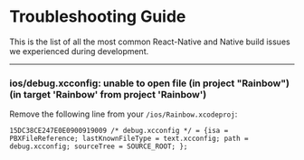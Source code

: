 # Troubleshooting Guide

This is the list of all the most common React-Native and Native build issues we experienced during development.

---

### ios/debug.xcconfig: unable to open file (in project "Rainbow") (in target 'Rainbow' from project 'Rainbow') 

Remove the following line from your `/ios/Rainbow.xcodeproj`:

```
15DC38CE247E0E0900919009 /* debug.xcconfig */ = {isa = PBXFileReference; lastKnownFileType = text.xcconfig; path = debug.xcconfig; sourceTree = SOURCE_ROOT; };
```

